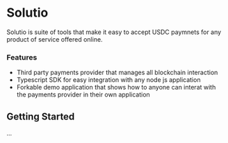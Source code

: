 # Solutio

Solutio is suite of tools that make it easy to accept USDC paymnets for any product of service offered online.

### Features
- Third party payments provider that manages all blockchain interaction
- Typescript SDK for easy integration with any node js application
- Forkable demo application that shows how to anyone can interat with the payments provider in their own application

## Getting Started
...